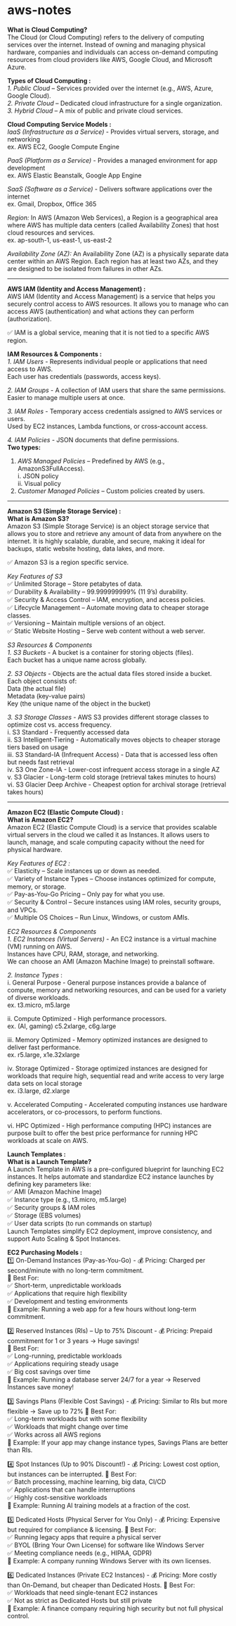 # aws-notes

**What is Cloud Computing?** <br>
The Cloud (or Cloud Computing) refers to the delivery of computing services over the internet. Instead of owning and managing physical hardware, companies and individuals can access on-demand computing resources from cloud providers like AWS, Google Cloud, and Microsoft Azure.

**Types of Cloud Computing :** <br>
*1. Public Cloud* – Services provided over the internet (e.g., AWS, Azure, Google Cloud). <br>
*2. Private Cloud* – Dedicated cloud infrastructure for a single organization. <br>
*3. Hybrid Cloud* – A mix of public and private cloud services. <br>

**Cloud Computing Service Models :** <br>
*IaaS (Infrastructure as a Service)* - Provides virtual servers, storage, and networking <br>
                                       ex. AWS EC2, Google Compute Engine <br>
                                       
*PaaS (Platform as a Service)* -	Provides a managed environment for app development	<br>
                                  ex. AWS Elastic Beanstalk, Google App Engine  <br>

*SaaS (Software as a Service)* - Delivers software applications over the internet	<br>
                                ex. Gmail, Dropbox, Office 365 <br>

*Region:* In AWS (Amazon Web Services), a Region is a geographical area where AWS has multiple data centers (called Availability Zones) that host cloud resources and services. <br>
ex. ap-south-1, us-east-1, us-east-2 <br>

*Availability Zone (AZ):* An Availability Zone (AZ) is a physically separate data center within an AWS Region. Each region has at least two AZs, and they are designed to be isolated from failures in other AZs. <br>

<hr>

**AWS IAM (Identity and Access Management) :** <br>
AWS IAM (Identity and Access Management) is a service that helps you securely control access to AWS resources. It allows you to manage who can access AWS (authentication) and what actions they can perform (authorization). <br>

✅ IAM is a global service, meaning that it is not tied to a specific AWS region. <br>

**IAM Resources & Components :** <br>
*1. IAM Users* - Represents individual people or applications that need access to AWS. <br>
Each user has credentials (passwords, access keys). <br>

*2. IAM Groups* - A collection of IAM users that share the same permissions. <br>
Easier to manage multiple users at once.

*3. IAM Roles* - Temporary access credentials assigned to AWS services or users. <br>
Used by EC2 instances, Lambda functions, or cross-account access.

*4. IAM Policies* - JSON documents that define permissions. <br>
**Two types:** <br>
1. *AWS Managed Policies* – Predefined by AWS (e.g., AmazonS3FullAccess). <br>
    i. JSON policy <br>
    ii. Visual policy <br>
2. *Customer Managed Policies* – Custom policies created by users. <br>

<hr>

**Amazon S3 (Simple Storage Service) :** <br>
**What is Amazon S3?** <br>
Amazon S3 (Simple Storage Service) is an object storage service that allows you to store and retrieve any amount of data from anywhere on the internet. It is highly scalable, durable, and secure, making it ideal for backups, static website hosting, data lakes, and more. <br>

✅ Amazon S3 is a region specific service. <br>

*Key Features of S3* <br>
✅ Unlimited Storage – Store petabytes of data. <br>
✅ Durability & Availability – 99.999999999% (11 9’s) durability. <br>
✅ Security & Access Control – IAM, encryption, and access policies. <br>
✅ Lifecycle Management – Automate moving data to cheaper storage classes. <br>
✅ Versioning – Maintain multiple versions of an object. <br>
✅ Static Website Hosting – Serve web content without a web server. <br>

*S3 Resources & Components* <br>
*1. S3 Buckets* - A bucket is a container for storing objects (files). <br>
   Each bucket has a unique name across globally. <br>

*2. S3 Objects* - Objects are the actual data files stored inside a bucket. <br>
   Each object consists of: <br>
   Data (the actual file) <br>
   Metadata (key-value pairs) <br>
   Key (the unique name of the object in the bucket) <br>

*3. S3 Storage Classes* - AWS S3 provides different storage classes to optimize cost vs. access frequency. <br>
   i. S3 Standard -	Frequently accessed data <br>
   ii. S3 Intelligent-Tiering -	Automatically moves objects to cheaper storage tiers based on usage <br>
   iii. S3 Standard-IA (Infrequent Access) - Data that is accessed less often but needs fast retrieval <br>
   iv. S3 One Zone-IA	- Lower-cost infrequent access storage in a single AZ <br>
   v. S3 Glacier - Long-term cold storage (retrieval takes minutes to hours) <br>
   vi. S3 Glacier Deep Archive - Cheapest option for archival storage (retrieval takes hours) <br>

   <hr>

**Amazon EC2 (Elastic Compute Cloud) :** <br>
**What is Amazon EC2?** <br>
Amazon EC2 (Elastic Compute Cloud) is a service that provides scalable virtual servers  in the cloud we called it as Instances. It allows users to launch, manage, and scale computing capacity without the need for physical hardware. <br>

*Key Features of EC2 :* <br>
✅ Elasticity – Scale instances up or down as needed. <br>
✅ Variety of Instance Types – Choose instances optimized for compute, memory, or storage. <br>
✅ Pay-as-You-Go Pricing – Only pay for what you use. <br>
✅ Security & Control – Secure instances using IAM roles, security groups, and VPCs. <br>
✅ Multiple OS Choices – Run Linux, Windows, or custom AMIs. <br>

*EC2 Resources & Components* <br>
*1. EC2 Instances (Virtual Servers)* - An EC2 instance is a virtual machine (VM) running on AWS. <br>
    Instances have CPU, RAM, storage, and networking. <br>
    We can choose an AMI (Amazon Machine Image) to preinstall software. <br>

*2. Instance Types* : <br>
    i. General Purpose - General purpose instances provide a balance of compute, memory and networking resources, and can be used for a variety of diverse workloads.	<br>
                         ex. t3.micro, m5.large <br>

   ii. Compute Optimized - High performance processors. <br>
                           ex. (AI, gaming)	c5.2xlarge, c6g.large <br>

   iii. Memory Optimized - Memory optimized instances are designed to deliver fast performance. <br>
                           ex. r5.large, x1e.32xlarge <br>

   iv. Storage Optimized - Storage optimized instances are designed for workloads that require high, sequential read and write access to very large data sets on local storage <br>
                           ex. i3.large, d2.xlarge <br>

   v. Accelerated Computing - Accelerated computing instances use hardware accelerators, or co-processors, to perform functions.<br>

   vi. HPC Optimized - High performance computing (HPC) instances are purpose built to offer the best price performance for running HPC workloads at scale on AWS. <br>


   **Launch Templates :** <br>
   **What is a Launch Template?** <br>
   A Launch Template in AWS is a pre-configured blueprint for launching EC2 instances. It helps automate and standardize EC2 instance launches by defining key parameters like: <br>
   ✅ AMI (Amazon Machine Image) <br>
   ✅ Instance type (e.g., t3.micro, m5.large) <br>
   ✅ Security groups & IAM roles <br>
   ✅ Storage (EBS volumes) <br>
   ✅ User data scripts (to run commands on startup) <br>
  Launch Templates simplify EC2 deployment, improve consistency, and support Auto Scaling & Spot Instances. <br>


  **EC2 Purchasing Models :** <br>
  1️⃣ On-Demand Instances (Pay-as-You-Go) - 💰 Pricing: Charged per second/minute with no long-term commitment. <br>
      📌 Best For: <br>
      ✅ Short-term, unpredictable workloads <br>
      ✅ Applications that require high flexibility <br>
      ✅ Development and testing environments <br>
     🔹 Example: Running a web app for a few hours without long-term commitment. <br>

  2️⃣ Reserved Instances (RIs) – Up to 75% Discount - 💰 Pricing: Prepaid commitment for 1 or 3 years → Huge savings! <br>
      📌 Best For: <br>
      ✅ Long-running, predictable workloads <br>
      ✅ Applications requiring steady usage <br>
      ✅ Big cost savings over time <br>
     🔹 Example: Running a database server 24/7 for a year → Reserved Instances save money! <br>

  3️⃣ Savings Plans (Flexible Cost Savings) - 💰 Pricing: Similar to RIs but more flexible → Save up to 72%
     📌 Best For: <br>
     ✅ Long-term workloads but with some flexibility <br>
     ✅ Workloads that might change over time <br>
     ✅ Works across all AWS regions <br>
     🔹 Example: If your app may change instance types, Savings Plans are better than RIs. <br>

  4️⃣ Spot Instances (Up to 90% Discount!) - 💰 Pricing: Lowest cost option, but instances can be interrupted.
     📌 Best For: <br>
     ✅ Batch processing, machine learning, big data, CI/CD <br>
     ✅ Applications that can handle interruptions <br>
     ✅ Highly cost-sensitive workloads <br>
     🔹 Example: Running AI training models at a fraction of the cost. <br>

  5️⃣ Dedicated Hosts (Physical Server for You Only) - 💰 Pricing: Expensive but required for compliance & licensing.
     📌 Best For: <br>
     ✅ Running legacy apps that require a physical server <br>
     ✅ BYOL (Bring Your Own License) for software like Windows Server <br>
     ✅ Meeting compliance needs (e.g., HIPAA, GDPR) <br>
     🔹 Example: A company running Windows Server with its own licenses. <br>

   6️⃣ Dedicated Instances (Private EC2 Instances) - 💰 Pricing: More costly than On-Demand, but cheaper than Dedicated Hosts.
      📌 Best For: <br>
      ✅ Workloads that need single-tenant EC2 instances <br>
      ✅ Not as strict as Dedicated Hosts but still private <br>
      🔹 Example: A finance company requiring high security but not full physical control. <br>


  








